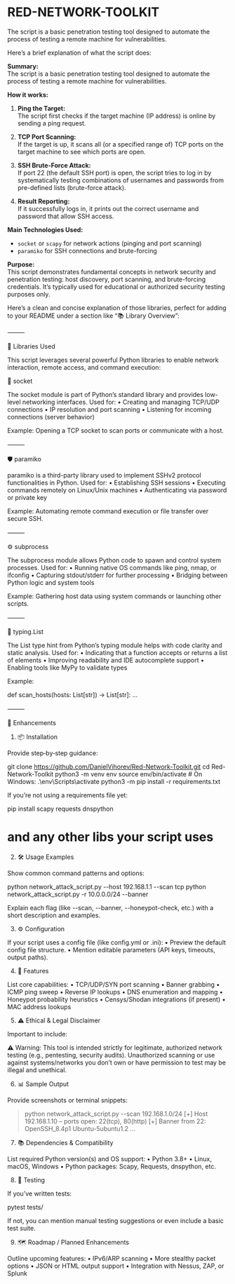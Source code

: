 # RED-NETWORK-TOOLKIT
The script is a basic penetration testing tool designed to automate the process of testing a remote machine for vulnerabilities.

Here’s a brief explanation of what the script does:

**Summary:**  
The script is a basic penetration testing tool designed to automate the process of testing a remote machine for vulnerabilities.

**How it works:**
1. **Ping the Target:**  
   The script first checks if the target machine (IP address) is online by sending a ping request.

2. **TCP Port Scanning:**  
   If the target is up, it scans all (or a specified range of) TCP ports on the target machine to see which ports are open.

3. **SSH Brute-Force Attack:**  
   If port 22 (the default SSH port) is open, the script tries to log in by systematically testing combinations of usernames and passwords from pre-defined lists (brute-force attack).

4. **Result Reporting:**  
   If it successfully logs in, it prints out the correct username and password that allow SSH access.

**Main Technologies Used:**
- `socket` or `scapy` for network actions (pinging and port scanning)
- `paramiko` for SSH connections and brute-forcing

**Purpose:**  
This script demonstrates fundamental concepts in network security and penetration testing: host discovery, port scanning, and brute-forcing credentials. It’s typically used for educational or authorized security testing purposes only.

Here’s a clean and concise explanation of those libraries, perfect for adding to your README under a section like “📚 Library Overview”:

⸻

🧩 Libraries Used

This script leverages several powerful Python libraries to enable network interaction, remote access, and command execution:

🔌 socket

The socket module is part of Python’s standard library and provides low-level networking interfaces.
Used for:
	•	Creating and managing TCP/UDP connections
	•	IP resolution and port scanning
	•	Listening for incoming connections (server behavior)

Example: Opening a TCP socket to scan ports or communicate with a host.

⸻

🛡️ paramiko

paramiko is a third-party library used to implement SSHv2 protocol functionalities in Python.
Used for:
	•	Establishing SSH sessions
	•	Executing commands remotely on Linux/Unix machines
	•	Authenticating via password or private key

Example: Automating remote command execution or file transfer over secure SSH.

⸻

⚙️ subprocess

The subprocess module allows Python code to spawn and control system processes.
Used for:
	•	Running native OS commands like ping, nmap, or ifconfig
	•	Capturing stdout/stderr for further processing
	•	Bridging between Python logic and system tools

Example: Gathering host data using system commands or launching other scripts.

⸻

🧰 typing.List

The List type hint from Python’s typing module helps with code clarity and static analysis.
Used for:
	•	Indicating that a function accepts or returns a list of elements
	•	Improving readability and IDE autocomplete support
	•	Enabling tools like MyPy to validate types

Example:

def scan_hosts(hosts: List[str]) -> List[str]:
    ...

⸻

🌟 Enhancements

1. 📦 Installation

Provide step‑by‑step guidance:

git clone https://github.com/DanielVihorev/Red-Network-Toolkit.git
cd Red-Network-Toolkit
python3 -m venv env
source env/bin/activate         # On Windows: .\env\Scripts\activate
python3 -m pip install -r requirements.txt

If you’re not using a requirements file yet:

pip install scapy requests dnspython
# and any other libs your script uses

2. 🛠️ Usage Examples

Show common command patterns and options:

python network_attack_script.py --host 192.168.1.1 --scan tcp
python network_attack_script.py -r 10.0.0.0/24 --banner

Explain each flag (like --scan, --banner, --honeypot-check, etc.) with a short description and examples.

3. ⚙️ Configuration

If your script uses a config file (like config.yml or .ini):
	•	Preview the default config file structure.
	•	Mention editable parameters (API keys, timeouts, output paths).

4. 🔧 Features

List core capabilities:
	•	TCP/UDP/SYN port scanning
	•	Banner grabbing
	•	ICMP ping sweep
	•	Reverse IP lookups
	•	DNS enumeration and mapping
	•	Honeypot probability heuristics
	•	Censys/Shodan integrations (if present)
	•	MAC address lookups

5. ⚠️ Ethical & Legal Disclaimer

Important to include:

⚠️ Warning: This tool is intended strictly for legitimate, authorized network testing (e.g., pentesting, security audits). Unauthorized scanning or use against systems/networks you don’t own or have permission to test may be illegal and unethical.

6. 📊 Sample Output

Provide screenshots or terminal snippets:

> python network_attack_script.py --scan 192.168.1.0/24
[+] Host 192.168.1.10 – ports open: 22(tcp), 80(http)
[+] Banner from 22: OpenSSH_8.4p1 Ubuntu-5ubuntu1.2
...

7. 📚 Dependencies & Compatibility

List required Python version(s) and OS support:
	•	Python 3.8+
	•	Linux, macOS, Windows
	•	Python packages: Scapy, Requests, dnspython, etc.

8. 🧪 Testing

If you’ve written tests:

pytest tests/

If not, you can mention manual testing suggestions or even include a basic test suite.

9. 🗺️ Roadmap / Planned Enhancements

Outline upcoming features:
	•	IPv6/ARP scanning
	•	More stealthy packet options
	•	JSON or HTML output support
	•	Integration with Nessus, ZAP, or Splunk
